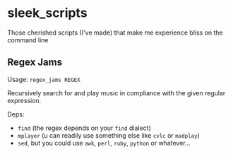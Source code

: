 sleek_scripts
=============

Those cherished scripts (I've made) that make me experience bliss on the command line

Regex Jams
-----------
Usage: `regex_jams REGEX` 

Recursively search for and play music in compliance with the given regular expression.

Deps: 
  - `find` (the regex depends on your `find` dialect)
  - `mplayer` (u can readily use something else like `cvlc` or `madplay`)
  - `sed`, but you could use `awk`, `perl`, `ruby`, `python` or whatever...
